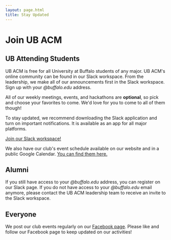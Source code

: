```yaml
---
layout: page.html
title: Stay Updated
---
```


# Join UB ACM
## UB Attending Students

UB ACM is free for all University at Buffalo students of any major. UB ACM's online community can be found in our Slack workspace. From the leadership, we make all of our announcements first in the Slack workspace. Sign up with your <em>@buffalo.edu</em> address.

All of our weekly meetings, events, and hackathons are <strong>optional</strong>, so pick and choose your favorites to come. We'd love for you to come to all of them though!

To stay updated, we recommend downloading the Slack application and turn on important notifications. It is available as an app for all major platforms.

<a class="button button-primary icon-button" href="https://ubacm.slack.com/signup" target="_blank">
  <i class="fab fa-slack fa-2x"></i> Join our Slack workspace!
</a>

We also have our club's event schedule available on our website and in a public Google Calendar. [You can find them here.](/schedule)

## Alumni

If you still have access to your *@buffalo.edu* address, you can register on our Slack page. If you do not have access to your *@buffalo.edu* email anymore, please contact the UB ACM leadership team to receive an invite to the Slack workspace.

## Everyone

We post our club events regularly on our [Facebook page](https://www.facebook.com/ubacm.org). Please like and follow our Facebook page to keep updated on our activities!
